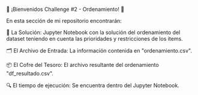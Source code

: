 🌟 ¡Bienvenidos Challenge #2 - Ordenamiento! 🌟

En esta sección de mi repositorio encontrarán:

📔 La Solución: Jupyter Notebook con la solución del ordenamiento del dataset teniendo en cuenta las prioridades y restricciones de los items.

🗂️ El Archivo de Entrada: La información contenida en "ordenamiento.csv".

📦 El Cofre del Tesoro: El archivo resultante del ordenamiento "df_resultado.csv".

🔍 El tiempo de ejecución: Se encuentra dentro del Jupyter Notebook.
